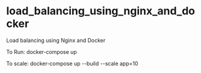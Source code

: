# load_balancing_using_nginx_and_docker
Load balancing using Nginx and Docker

To Run:
docker-compose up

To scale:
docker-compose up --build --scale app=10
